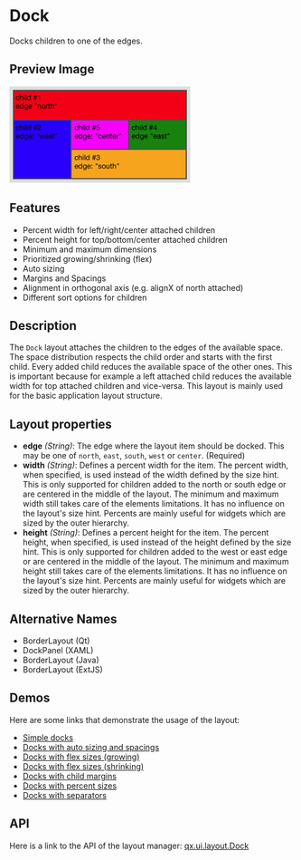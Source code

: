 Dock
====

Docks children to one of the edges.

Preview Image
-------------

![dock.png](dock.png)

Features
--------

-   Percent width for left/right/center attached children
-   Percent height for top/bottom/center attached children
-   Minimum and maximum dimensions
-   Prioritized growing/shrinking (flex)
-   Auto sizing
-   Margins and Spacings
-   Alignment in orthogonal axis (e.g. alignX of north attached)
-   Different sort options for children

Description
-----------

The `Dock` layout attaches the children to the edges of the available space. The space distribution respects the child order and starts with the first child. Every added child reduces the available space of the other ones. This is important because for example a left attached child reduces the available width for top attached children and vice-versa. This layout is mainly used for the basic application layout structure.

Layout properties
-----------------

-   **edge** *(String)*: The edge where the layout item should be docked. This may be one of `north`, `east`, `south`, `west` or `center`. (Required)
-   **width** *(String)*: Defines a percent width for the item. The percent width, when specified, is used instead of the width defined by the size hint. This is only supported for children added to the north or south edge or are centered in the middle of the layout. The minimum and maximum width still takes care of the elements limitations. It has no influence on the layout's size hint. Percents are mainly useful for widgets which are sized by the outer hierarchy.
-   **height** *(String)*: Defines a percent height for the item. The percent height, when specified, is used instead of the height defined by the size hint. This is only supported for children added to the west or east edge or are centered in the middle of the layout. The minimum and maximum height still takes care of the elements limitations. It has no influence on the layout's size hint. Percents are mainly useful for widgets which are sized by the outer hierarchy.

Alternative Names
-----------------

-   BorderLayout (Qt)
-   DockPanel (XAML)
-   BorderLayout (Java)
-   BorderLayout (ExtJS)

Demos
-----

Here are some links that demonstrate the usage of the layout:

-   [Simple docks](apps://demobrowser/#layout~Dock.html)
-   [Docks with auto sizing and spacings](apps://demobrowser/#layout~Dock_AutoSize.html)
-   [Docks with flex sizes (growing)](apps://demobrowser/#layout~Dock_FlexGrowing.html)
-   [Docks with flex sizes (shrinking)](apps://demobrowser/#layout~Dock_FlexShrinking.html)
-   [Docks with child margins](apps://demobrowser/#layout~Dock_Margin.html)
-   [Docks with percent sizes](apps://demobrowser/#layout~Dock_PercentSize.html)
-   [Docks with separators](apps://demobrowser/#layout~Dock_Separator.html)

API
---

Here is a link to the API of the layout manager:
[qx.ui.layout.Dock](apps://apiviewer/index.html#qx.ui.layout.Dock)
